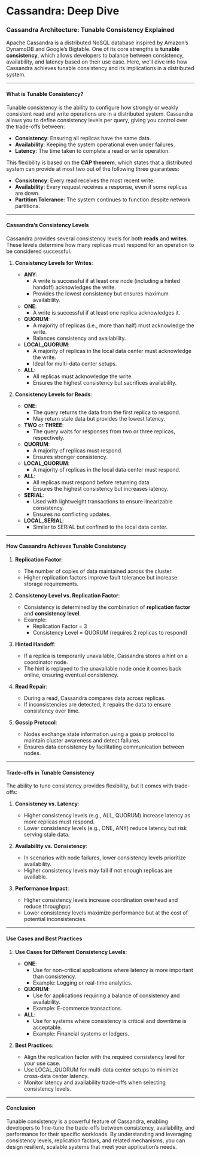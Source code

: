 # Cassandra: Deep Dive

### Cassandra Architecture: Tunable Consistency Explained

Apache Cassandra is a distributed NoSQL database inspired by Amazon’s DynamoDB and Google’s Bigtable. One of its core strengths is **tunable consistency**, which allows developers to balance between consistency, availability, and latency based on their use case. Here, we’ll dive into how Cassandra achieves tunable consistency and its implications in a distributed system.

---

#### **What is Tunable Consistency?**
Tunable consistency is the ability to configure how strongly or weakly consistent read and write operations are in a distributed system. Cassandra allows you to define consistency levels per query, giving you control over the trade-offs between:

- **Consistency**: Ensuring all replicas have the same data.
- **Availability**: Keeping the system operational even under failures.
- **Latency**: The time taken to complete a read or write operation.

This flexibility is based on the **CAP theorem**, which states that a distributed system can provide at most two out of the following three guarantees:
- **Consistency**: Every read receives the most recent write.
- **Availability**: Every request receives a response, even if some replicas are down.
- **Partition Tolerance**: The system continues to function despite network partitions.

---

#### **Cassandra’s Consistency Levels**
Cassandra provides several consistency levels for both **reads** and **writes**. These levels determine how many replicas must respond for an operation to be considered successful.

1. **Consistency Levels for Writes**:
    - **ANY**:
        - A write is successful if at least one node (including a hinted handoff) acknowledges the write.
        - Provides the lowest consistency but ensures maximum availability.
    - **ONE**:
        - A write is successful if at least one replica acknowledges it.
    - **QUORUM**:
        - A majority of replicas (i.e., more than half) must acknowledge the write.
        - Balances consistency and availability.
    - **LOCAL_QUORUM**:
        - A majority of replicas in the local data center must acknowledge the write.
        - Ideal for multi-data center setups.
    - **ALL**:
        - All replicas must acknowledge the write.
        - Ensures the highest consistency but sacrifices availability.

2. **Consistency Levels for Reads**:
    - **ONE**:
        - The query returns the data from the first replica to respond.
        - May return stale data but provides the lowest latency.
    - **TWO** or **THREE**:
        - The query waits for responses from two or three replicas, respectively.
    - **QUORUM**:
        - A majority of replicas must respond.
        - Ensures stronger consistency.
    - **LOCAL_QUORUM**:
        - A majority of replicas in the local data center must respond.
    - **ALL**:
        - All replicas must respond before returning data.
        - Ensures the highest consistency but increases latency.
    - **SERIAL**:
        - Used with lightweight transactions to ensure linearizable consistency.
        - Ensures no conflicting updates.
    - **LOCAL_SERIAL**:
        - Similar to SERIAL but confined to the local data center.

---

#### **How Cassandra Achieves Tunable Consistency**
1. **Replication Factor**:
    - The number of copies of data maintained across the cluster.
    - Higher replication factors improve fault tolerance but increase storage requirements.

2. **Consistency Level vs. Replication Factor**:
    - Consistency is determined by the combination of **replication factor** and **consistency level**.
    - Example:
        - Replication Factor = 3
        - Consistency Level = QUORUM (requires 2 replicas to respond)

3. **Hinted Handoff**:
    - If a replica is temporarily unavailable, Cassandra stores a hint on a coordinator node.
    - The hint is replayed to the unavailable node once it comes back online, ensuring eventual consistency.

4. **Read Repair**:
    - During a read, Cassandra compares data across replicas.
    - If inconsistencies are detected, it repairs the data to ensure consistency over time.

5. **Gossip Protocol**:
    - Nodes exchange state information using a gossip protocol to maintain cluster awareness and detect failures.
    - Ensures data consistency by facilitating communication between nodes.

---

#### **Trade-offs in Tunable Consistency**
The ability to tune consistency provides flexibility, but it comes with trade-offs:

1. **Consistency vs. Latency**:
    - Higher consistency levels (e.g., ALL, QUORUM) increase latency as more replicas must respond.
    - Lower consistency levels (e.g., ONE, ANY) reduce latency but risk serving stale data.

2. **Availability vs. Consistency**:
    - In scenarios with node failures, lower consistency levels prioritize availability.
    - Higher consistency levels may fail if not enough replicas are available.

3. **Performance Impact**:
    - Higher consistency levels increase coordination overhead and reduce throughput.
    - Lower consistency levels maximize performance but at the cost of potential inconsistencies.

---

#### **Use Cases and Best Practices**
1. **Use Cases for Different Consistency Levels**:
    - **ONE**:
        - Use for non-critical applications where latency is more important than consistency.
        - Example: Logging or real-time analytics.
    - **QUORUM**:
        - Use for applications requiring a balance of consistency and availability.
        - Example: E-commerce transactions.
    - **ALL**:
        - Use for systems where consistency is critical and downtime is acceptable.
        - Example: Financial systems or ledgers.

2. **Best Practices**:
    - Align the replication factor with the required consistency level for your use case.
    - Use LOCAL_QUORUM for multi-data center setups to minimize cross-data center latency.
    - Monitor latency and availability trade-offs when selecting consistency levels.

---

#### **Conclusion**
Tunable consistency is a powerful feature of Cassandra, enabling developers to fine-tune the trade-offs between consistency, availability, and performance for their specific workloads. By understanding and leveraging consistency levels, replication factors, and related mechanisms, you can design resilient, scalable systems that meet your application’s needs.

